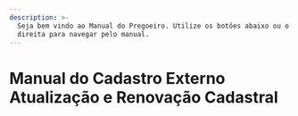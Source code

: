 ```yaml
---
description: >-
  Seja bem vindo ao Manual do Pregoeiro. Utilize os botões abaixo ou o menu à
  direita para navegar pelo manual.
---
```


# Manual do Cadastro Externo Atualização e Renovação Cadastral

